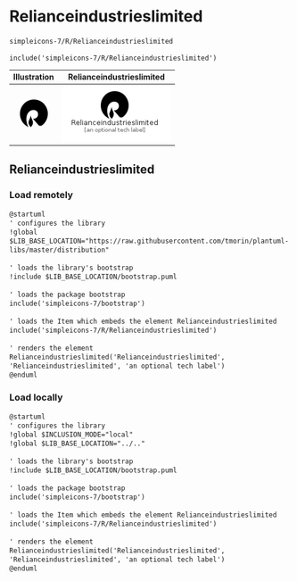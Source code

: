 # Relianceindustrieslimited


```text
simpleicons-7/R/Relianceindustrieslimited
```

```text
include('simpleicons-7/R/Relianceindustrieslimited')
```



| Illustration | Relianceindustrieslimited |
| :---: | :---: |
| ![illustration for Illustration](../../simpleicons-7/R/Relianceindustrieslimited.png) | ![illustration for Relianceindustrieslimited](../../simpleicons-7/R/Relianceindustrieslimited.Local.png) |




## Relianceindustrieslimited

### Load remotely
```plantuml
@startuml
' configures the library
!global $LIB_BASE_LOCATION="https://raw.githubusercontent.com/tmorin/plantuml-libs/master/distribution"

' loads the library's bootstrap
!include $LIB_BASE_LOCATION/bootstrap.puml

' loads the package bootstrap
include('simpleicons-7/bootstrap')

' loads the Item which embeds the element Relianceindustrieslimited
include('simpleicons-7/R/Relianceindustrieslimited')

' renders the element
Relianceindustrieslimited('Relianceindustrieslimited', 'Relianceindustrieslimited', 'an optional tech label')
@enduml
```

### Load locally
```plantuml
@startuml
' configures the library
!global $INCLUSION_MODE="local"
!global $LIB_BASE_LOCATION="../.."

' loads the library's bootstrap
!include $LIB_BASE_LOCATION/bootstrap.puml

' loads the package bootstrap
include('simpleicons-7/bootstrap')

' loads the Item which embeds the element Relianceindustrieslimited
include('simpleicons-7/R/Relianceindustrieslimited')

' renders the element
Relianceindustrieslimited('Relianceindustrieslimited', 'Relianceindustrieslimited', 'an optional tech label')
@enduml
```

